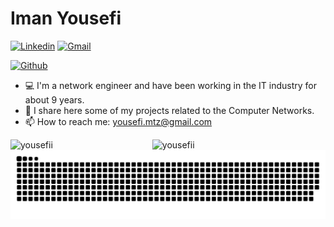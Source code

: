 <h1> Iman Yousefi </h1>


<!-- </a> <a href="https://www.github.com/yousefii" target="_blank" rel="noreferrer"><img
src="https://img.shields.io/github/followers/yousefii?logo=github&style=for-the-badge&color=0891b2&labelColor=1c1917" /></a> -->


[![Linkedin](https://img.shields.io/badge/-LinkedIn-blue?style=flat&logo=Linkedin&logoColor=white)](https://www.linkedin.com/in/yousefi-iman/)
[![Gmail](https://img.shields.io/badge/-Gmail-c14438?style=flat&logo=Gmail&logoColor=white)](mailto:yousefi.mtz@gmail.com)

[![Github](https://img.shields.io/github/followers/yousefii?label=Follow&style=social)](https://github.com/yousefii)

- 💻  I'm a network engineer and have been working in the IT industry for about 9 years.
- 🌱  I share here some of my projects related to the Computer Networks.
- 📫  How to reach me: yousefi.mtz@gmail.com

<div>
  <img width="45%" align="left" src="https://github-readme-stats.vercel.app/api/top-langs?username=yousefii&show_icons=true&locale=en&layout=compact" alt="yousefii" />
  <img width="50%"  src="https://github-readme-streak-stats.herokuapp.com/?user=yousefii&" alt="yousefii" />
  <img  src="https://github.com/000saber000/000saber000/blob/main/resources/img/grid-snake.svg"
       alt="snake" /></a>
</div>

<!----------------------------->
<!-- COMMENTED FOR LATER USE -->
<!----------------------------->

<!-- STATISTICS -->
<!-- [![Anurag's github stats](https://github-readme-stats.vercel.app/api?username=yousefii&show_icons=true&count_private=true&include_all_commits=true&theme=dracula)](https://github.com/yousefii)
 -->
<!-- MEDIUM & BUY ME A COFFEE -->
<!-- 
[![Stackoverflow](https://github.com/Rishit-dagli/Rishit-dagli/blob/master/badges/stackoverflow.svg)](https://stackoverflow.com/users/11878567/rishit-dagli)
 -->
<!--  [![Buy Me A Coffee](https://img.shields.io/badge/-Buy%20Me%20A%20Coffee-db4c4c?style=flat&logo=buy-me-a-coffee&logoColor=ffffff&link=https://ko-fi.com/dinhanhthi)](https://ko-fi.com/dinhanhthi) -->
